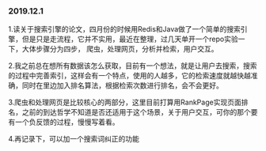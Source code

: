 ### 2019.12.1
1.读关于搜索引擎的论文，四月份的时候用Redis和Java做了一个简单的搜索引擎，但是只是走流程，它并不实用，最近在整理，过几天单开一个repo实验一下，大体步骤分为四步，
爬虫，处理网页，分析并检索，用户交互。

2.我之前总在想所有数据该怎么获取，目前有一个想法，就是让用户去搜索，搜索的过程中完善索引，这样会有一个特点，使用的人越多，它的检索速度就越快越准确，同时在里边加入排名算法，根据检索次数进行排名，会不会更好。

3.爬虫和处理网页是比较核心的两部分，这里目前打算用RankPage实现页面排名，之前的到达哲学不知道是否还适用于这个场景，关于用户交互，可你的那个要有一个负反馈的过程，慢慢写着看。

4.再记录下，可以加一个搜索词纠正的功能
